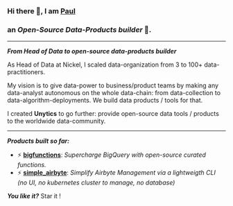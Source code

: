 ### Hi there 👋, I am [Paul](https://www.linkedin.com/in/paul-marcombes/)

### an *Open-Source Data-Products builder* 🚀. 

---

***From Head of Data to open-source data-products builder***

As Head of Data at Nickel, I scaled data-organization from 3 to 100+ data-practitioners. 

My vision is to give data-power to business/product teams by making any data-analyst autonomous on the whole data-chain: from data-collection to data-algorithm-deployments. We build data products / tools for that. 

I created **Unytics** to go further: provide open-source data tools / products to the worldwide data-community. 

---

***Products built so far:***

- ⚡ **[bigfunctions](https://github.com/unytics/bigfunctions)**: *Supercharge BigQuery with open-source curated functions.*
- ⚡ **[simple_airbyte](https://github.com/unytics/simple_airbyte)**: *Simplify Airbyte Management via a lightweigth CLI (no UI, no kubernetes cluster to manage, no database)*


***You like it?***
Star it !
